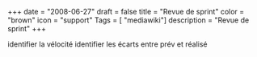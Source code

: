 +++
date = "2008-06-27"
draft = false
title = "Revue de sprint"
color = "brown"
icon = "support"
Tags = [ "mediawiki"]
description = "Revue de sprint"
+++

identifier la vélocité identifier les écarts entre prév et réalisé
